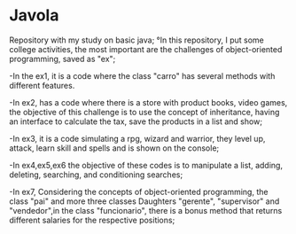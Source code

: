 # Javola
Repository with my study on basic java;
°In this repository, I put some college activities, the most important are the challenges of object-oriented programming, saved as "ex";

-In the ex1, it is a code where the class "carro" has several methods with different features.

-In ex2, has a code where there is a store with product books, video games,
the objective of this challenge is to use the concept of inheritance, having an interface to calculate the tax,
save the products in a list and show;

-In ex3, it is a code simulating a rpg, wizard and warrior, they level up, attack, learn skill and spells and is shown on the console;

-In ex4,ex5,ex6 the objective of these codes is to manipulate a list, adding, deleting, searching, and conditioning searches;

-In ex7, Considering the concepts of object-oriented programming, the class "pai" and more three classes Daughters "gerente", "supervisor" and "vendedor",in the class "funcionario", there is a bonus method that returns different salaries for the respective positions;
